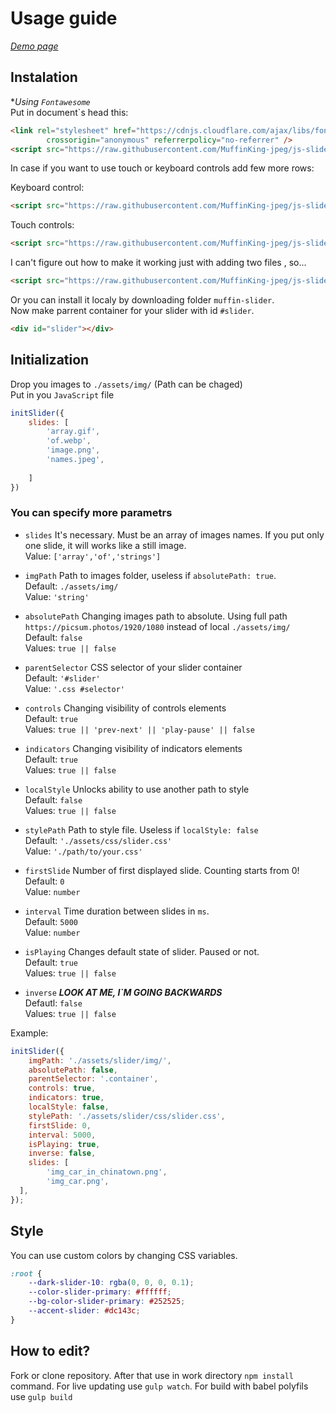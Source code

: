 # Usage guide

[*Demo page*](https://muffinking-jpeg.github.io/js-slider/)

## Instalation

**Using `Fontawesome`*  
Put in document`s head this:

```html
<link rel="stylesheet" href="https://cdnjs.cloudflare.com/ajax/libs/font-awesome/6.1.1/css/all.min.css"
        crossorigin="anonymous" referrerpolicy="no-referrer" />
<script src="https://raw.githubusercontent.com/MuffinKing-jpeg/js-slider/master/muffin-slider/slider.js" defer></script>
```

In case if you want to use touch or keyboard controls add few more rows:

Keyboard control:

```html
<script src="https://raw.githubusercontent.com/MuffinKing-jpeg/js-slider/master/muffin-slider/slider-key-controls.js" defer></script>
```

Touch controls:

```html
<script src="https://raw.githubusercontent.com/MuffinKing-jpeg/js-slider/master/muffin-slider/slider-touch-controls.js" defer></script>
```

I can't figure out how to make it working just with adding two files , so...

```html
<script src="https://raw.githubusercontent.com/MuffinKing-jpeg/js-slider/master/muffin-slider/slider-all-controls.js" defer></script>
```

Or you can install it localy by downloading folder `muffin-slider`.  
Now make parrent container for your slider with id `#slider`.

```html
<div id="slider"></div>
```

## Initialization

Drop you images to `./assets/img/` (Path can be chaged)  
Put in you `JavaScript` file

```js
initSlider({
    slides: [
        'array.gif',
        'of.webp',
        'image.png',
        'names.jpeg',
        
    ]
})
```

### You can specify more parametrs

* `slides` It's necessary. Must be an array of images names. If you put only one slide, it will works like a still image.  
Value: `['array','of','strings']`  

* `imgPath` Path to images folder, useless if `absolutePath: true`.  
Default: `./assets/img/`  
Value: `'string'`

* `absolutePath` Changing images path to absolute. Using full path `https://picsum.photos/1920/1080` instead of local `./assets/img/`  
Default: `false`  
Values: `true || false`

* `parentSelector` CSS selector of your slider container  
Default: `'#slider'`  
Value: `'.css #selector'`  

* `controls` Changing visibility of controls elements  
Default: `true`  
Values: `true || 'prev-next' || 'play-pause' || false`

* `indicators` Changing visibility of indicators elements  
Default: `true`  
Values: `true || false`

* `localStyle` Unlocks ability to use another path to style  
Default: `false`  
Values: `true || false`

* `stylePath` Path to style file. Useless if `localStyle: false`  
Default: `'./assets/css/slider.css'`  
Value: `'./path/to/your.css'`

* `firstSlide` Number of first displayed slide. Counting starts from 0!  
Default: `0`  
Value: `number`

* `interval` Time duration between slides in `ms`.  
Default: `5000`  
Value: `number`

* `isPlaying` Changes default state of slider. Paused or not.  
Default: `true`  
Values: `true || false`

* `inverse` ***LOOK AT ME, I\`M GOING BACKWARDS***  
Defautl: `false`  
Values: `true || false`

Example:

```js
initSlider({
    imgPath: './assets/slider/img/',
    absolutePath: false, 
    parentSelector: '.container', 
    controls: true,
    indicators: true,
    localStyle: false,
    stylePath: './assets/slider/css/slider.css',
    firstSlide: 0,
    interval: 5000,
    isPlaying: true,
    inverse: false,
    slides: [
        'img_car_in_chinatown.png',
        'img_car.png',
  ],
});
```

## Style

You can use custom colors by changing CSS variables.

```css
:root {
    --dark-slider-10: rgba(0, 0, 0, 0.1);
    --color-slider-primary: #ffffff;
    --bg-color-slider-primary: #252525;
    --accent-slider: #dc143c;
}
```

## How to edit?

Fork or clone repository. After that use in work directory `npm install` command. For live updating use `gulp watch`. For build with babel polyfils use `gulp build`

